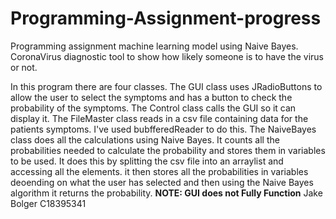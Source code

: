 # Programming-Assignment-progress
Programming assignment machine learning model using Naive Bayes. CoronaVirus diagnostic tool to show how likely someone is to have the virus or not.

In this program there are four classes. The GUI class uses JRadioButtons to allow the user to select the symptoms and has a button to check the probability of the symptoms.
The Control class calls the GUI so it can display it.
The FileMaster class reads in a csv file containing data for the patients symptoms. I've used bubfferedReader to do this.
The NaiveBayes class does all the calculations using Naive Bayes. It counts all the probabilities needed to calculate the probability and stores them in variables to be used. It does this by splitting the csv file into an arraylist and accessing all the elements. it then stores all the probabilities in variables deoending on what the user has selected and then using the Naive Bayes algorithm it returns the probability.
**NOTE: GUI does not Fully Function**
Jake Bolger
C18395341
